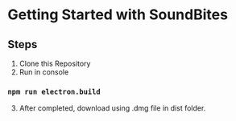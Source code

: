 # Getting Started with SoundBites


## Steps

1. Clone this Repository
2. Run in console

### `npm run electron.build`

3. After completed, download using .dmg file in dist folder.


